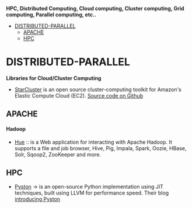 __HPC, Distributed Computing, Cloud computing, Cluster computing, Grid computing, Parallel computing, etc..__

* [DISTRIBUTED-PARALLEL](#distributed-parallel) 
   * [APACHE](#apache)
   * [HPC](#hpc)


# DISTRIBUTED-PARALLEL
**Libraries for Cloud/Cluster Computing**
* [StarCluster](http://star.mit.edu/cluster) is an open source cluster-computing toolkit for Amazon's Elastic Compute Cloud (EC2). [Source code on Github](https://github.com/jtriley/StarCluster)

## APACHE 
#### Hadoop
* [Hue](https://github.com/cloudera/hue) ::  is a Web application for interacting with Apache Hadoop. It supports a file and job browser, Hive, Pig, Impala, Spark, Oozie, HBase, Solr, Sqoop2, ZooKeeper and more.


## HPC
* [Pyston](https://github.com/dropbox/pyston) → is an open-source Python implementation using JIT techniques, built using LLVM for performance speed. Their blog [introducing Pyston](https://tech.dropbox.com/2014/04/introducing-pyston-an-upcoming-jit-based-python-implementation/)

